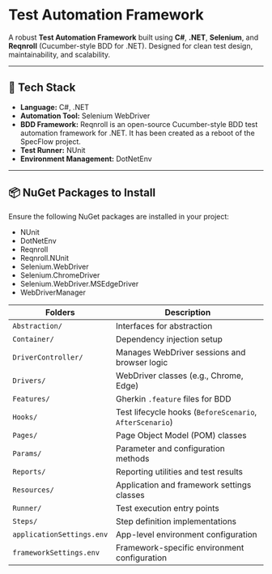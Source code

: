# Test Automation Framework

A robust **Test Automation Framework** built using **C#**, **.NET**, **Selenium**, and **Reqnroll** (Cucumber-style BDD for .NET). Designed for clean test design, maintainability, and scalability.

---

## 🚀 Tech Stack

- **Language:** C#, .NET  
- **Automation Tool:** Selenium WebDriver  
- **BDD Framework:** Reqnroll is an open-source Cucumber-style BDD test automation framework for .NET. It has been created as a reboot of the SpecFlow project.
- **Test Runner:** NUnit  
- **Environment Management:** DotNetEnv  


---

## 📦 NuGet Packages to Install

Ensure the following NuGet packages are installed in your project:

- NUnit
- DotNetEnv
- Reqnroll
- Reqnroll.NUnit
- Selenium.WebDriver
- Selenium.ChromeDriver
- Selenium.WebDriver.MSEdgeDriver
- WebDriverManager

| Folders                   | Description                                              |
| ------------------------- | -------------------------------------------------------- |
| `Abstraction/`            | Interfaces for abstraction                               |
| `Container/`              | Dependency injection setup                               |
| `DriverController/`       | Manages WebDriver sessions and browser logic             |
| `Drivers/`                | WebDriver classes (e.g., Chrome, Edge)                   |
| `Features/`               | Gherkin `.feature` files for BDD                         |
| `Hooks/`                  | Test lifecycle hooks (`BeforeScenario`, `AfterScenario`) |
| `Pages/`                  | Page Object Model (POM) classes                          |
| `Params/`                 | Parameter and configuration methods                      |
| `Reports/`                | Reporting utilities and test results                     |
| `Resources/`              | Application and framework settings classes               |
| `Runner/`                 | Test execution entry points                              |
| `Steps/`                  | Step definition implementations                          |
| `applicationSettings.env` | App-level environment configuration                      |
| `frameworkSettings.env`   | Framework-specific environment configuration             |






